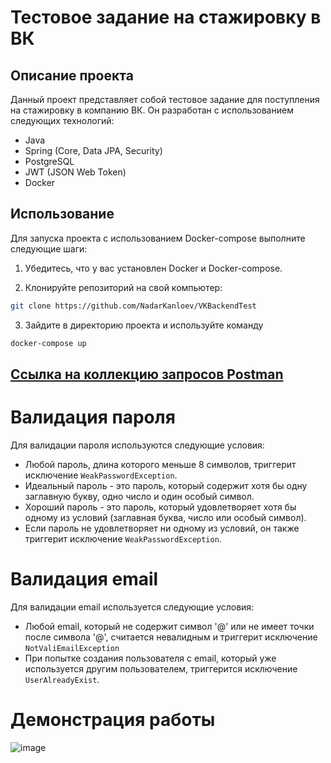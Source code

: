 # Тестовое задание на стажировку в ВК

## Описание проекта

Данный проект представляет собой тестовое задание для поступления на стажировку в компанию ВК. Он разработан с использованием следующих технологий:

- Java
- Spring (Core, Data JPA, Security)
- PostgreSQL
- JWT (JSON Web Token)
- Docker

## Использование

Для запуска проекта с использованием Docker-compose выполните следующие шаги:

1. Убедитесь, что у вас установлен Docker и Docker-compose.

2. Клонируйте репозиторий на свой компьютер:

```bash
git clone https://github.com/NadarKanloev/VKBackendTest
```
3. Зайдите в директорию проекта и используйте команду
```bash
docker-compose up
```
## [Ссылка на коллекцию запросов Postman](https://www.postman.com/restless-escape-517248/workspace/habraggreagot/collection/27427106-ad1282f3-58a6-4432-b60b-7a7a5596d186?action=share&creator=27427106)

# Валидация пароля

Для валидации пароля используются следующие условия:

- Любой пароль, длина которого меньше 8 символов, триггерит исключение `WeakPasswordException`.
- Идеальный пароль - это пароль, который содержит хотя бы одну заглавную букву, одно число и один особый символ.
- Хороший пароль - это пароль, который удовлетворяет хотя бы одному из условий (заглавная буква, число или особый символ).
- Если пароль не удовлетворяет ни одному из условий, он также триггерит исключение `WeakPasswordException`.

# Валидация email

Для валидации email используется следующие условия:

- Любой email, который не содержит символ '@' или не имеет точки после символа '@', считается невалидным и триггерит исключение `NotValiEmailException`
- При попытке создания пользователя с email, который уже используется другим пользователем, триггерится исключение `UserAlreadyExist`.

# Демонстрация работы
![image](https://github.com/NadarKanloev/VKBackendTest/assets/44449982/4135c52b-1c71-435c-a6bb-858bb233b9ca)

